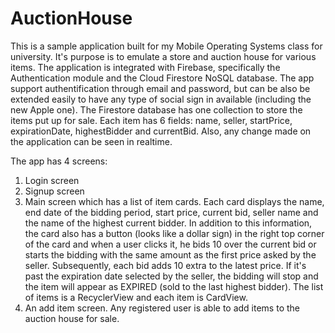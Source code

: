 # AuctionHouse

This is a sample application built for my Mobile Operating Systems class for university. It's purpose is to emulate a store and auction house for various items. The application is integrated with Firebase, specifically the Authentication module and the Cloud Firestore NoSQL database. The app support authentification through email and password, but can be also be extended easily to have any type of social sign in available (including the new Apple one). The Firestore database has one collection to store the items put up for sale. Each item has 6 fields: name, seller, startPrice, expirationDate, highestBidder and currentBid. Also, any change made on the application can be seen in realtime.


The app has 4 screens:

1) Login screen
2) Signup screen
3) Main screen which has a list of item cards. Each card displays the name, end date of the bidding period, start price, current bid, seller name and the name of the highest current bidder. In addition to this information, the card also has a button (looks like a dollar sign) in the right top corner of the card and when a user clicks it, he bids 10 over the current bid or starts the bidding with the same amount as the first price asked by the seller. Subsequently, each bid adds 10 extra to the latest price. If it's past the expiration date selected by the seller, the bidding will stop and the item will appear as EXPIRED (sold to the last highest bidder). The list of items is a RecyclerView and each item is CardView.
4) An add item screen. Any registered user is able to add items to the auction house for sale. 
